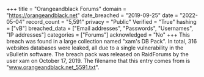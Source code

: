 +++
title = "Orangeandblack Forums"
domain = "https://orangeandblack.net"
date_breached = "2019-09-25"
date = "2022-05-04"
record_count = "5,591"
privacy = "Public"
Verified = "True"
hashing = ["vB"]
breached_data = ["Email addresses", "Passwords", "Usernames", "IP addresses"]
categories = ["Forums"]
acknowledged = "No"
+++
This breach was found in a large collection named "xam's DB Pack". In total, 316 websites databases were leaked, all due to a single vulnerability in the vBulletin software. The breach pack was released on RaidForums by the user xam on October 17, 2019. The filename that this entry comes from is "www.orangeandblack.net_5591.txt".
